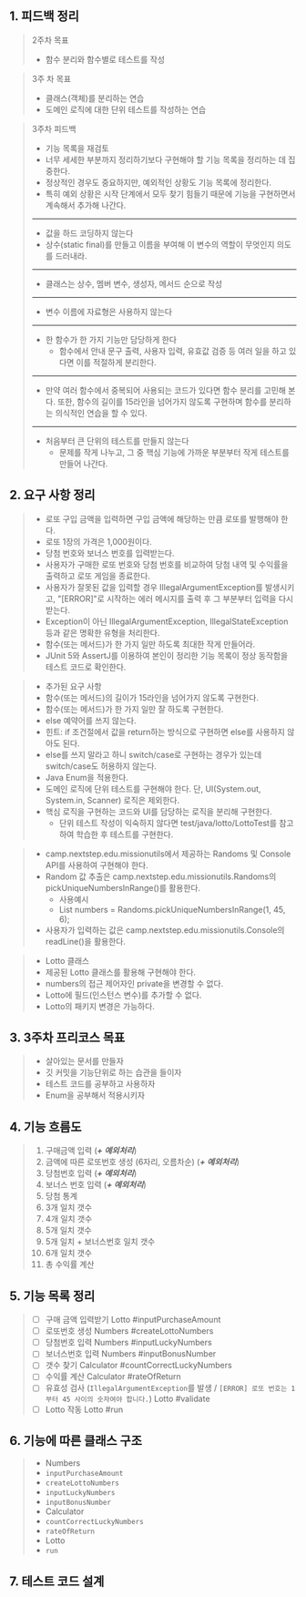 ## 1. 피드백 정리
> 2주차 목표
>- 함수 분리와 함수별로 테스트를 작성

>3주 차 목표
>- 클래스(객체)를 분리하는 연습
>- 도메인 로직에 대한 단위 테스트를 작성하는 연습

> 3주차 피드백
>- 기능 목록을 재검토
>  - 너무 세세한 부분까지 정리하기보다 구현해야 할 기능 목록을 정리하는 데 집중한다.
   >  - 정상적인 경우도 중요하지만, 예외적인 상황도 기능 목록에 정리한다.
>  - 특히 예외 상황은 시작 단계에서 모두 찾기 힘들기 때문에 기능을 구현하면서 계속해서 추가해 나간다.
>***
>- 값을 하드 코딩하지 않는다
>  - 상수(static final)를 만들고 이름을 부여해 이 변수의 역할이 무엇인지 의도를 드러내라.
>***
>-  클래스는 상수, 멤버 변수, 생성자, 메서드 순으로 작성
>***
> - 변수 이름에 자료형은 사용하지 않는다
>***
> - 한 함수가 한 가지 기능만 담당하게 한다
>   - 함수에서 안내 문구 출력, 사용자 입력, 유효값 검증 등 여러 일을 하고 있다면 이를 적절하게 분리한다.
> ***
> - 만약 여러 함수에서 중복되어 사용되는 코드가 있다면 함수 분리를 고민해 본다. 또한, 함수의 길이를 15라인을 넘어가지 않도록 구현하며 함수를 분리하는 의식적인 연습을 할 수 있다.
> ***
> - 처음부터 큰 단위의 테스트를 만들지 않는다
>   - 문제를 작게 나누고, 그 중 핵심 기능에 가까운 부분부터 작게 테스트를 만들어 나간다.



## 2. 요구 사항 정리
>- 로또 구입 금액을 입력하면 구입 금액에 해당하는 만큼 로또를 발행해야 한다.
>- 로또 1장의 가격은 1,000원이다.
>- 당첨 번호와 보너스 번호를 입력받는다.
>- 사용자가 구매한 로또 번호와 당첨 번호를 비교하여 당첨 내역 및 수익률을 출력하고 로또 게임을 종료한다.
>- 사용자가 잘못된 값을 입력할 경우 IllegalArgumentException를 발생시키고, "[ERROR]"로 시작하는 에러 메시지를 출력 후 그 부분부터 입력을 다시 받는다.
>- Exception이 아닌 IllegalArgumentException, IllegalStateException 등과 같은 명확한 유형을 처리한다.
>- 함수(또는 메서드)가 한 가지 일만 하도록 최대한 작게 만들어라.
>- JUnit 5와 AssertJ를 이용하여 본인이 정리한 기능 목록이 정상 동작함을 테스트 코드로 확인한다.

>- 추가된 요구 사항
>- 함수(또는 메서드)의 길이가 15라인을 넘어가지 않도록 구현한다.
>- 함수(또는 메서드)가 한 가지 일만 잘 하도록 구현한다.
>- else 예약어를 쓰지 않는다.
>  - 힌트: if 조건절에서 값을 return하는 방식으로 구현하면 else를 사용하지 않아도 된다.
>  - else를 쓰지 말라고 하니 switch/case로 구현하는 경우가 있는데 switch/case도 허용하지 않는다.
>- Java Enum을 적용한다.
>- 도메인 로직에 단위 테스트를 구현해야 한다. 단, UI(System.out, System.in, Scanner) 로직은 제외한다.
>  - 핵심 로직을 구현하는 코드와 UI를 담당하는 로직을 분리해 구현한다.
>    - 단위 테스트 작성이 익숙하지 않다면 test/java/lotto/LottoTest를 참고하여 학습한 후 테스트를 구현한다.

>- camp.nextstep.edu.missionutils에서 제공하는 Randoms 및 Console API를 사용하여 구현해야 한다.
>  - Random 값 추출은 camp.nextstep.edu.missionutils.Randoms의 pickUniqueNumbersInRange()를 활용한다.
>    - 사용예시
>    - List<Integer> numbers = Randoms.pickUniqueNumbersInRange(1, 45, 6);
>  - 사용자가 입력하는 값은 camp.nextstep.edu.missionutils.Console의 readLine()을 활용한다.

>- Lotto 클래스
>  - 제공된 Lotto 클래스를 활용해 구현해야 한다.
>  - numbers의 접근 제어자인 private을 변경할 수 없다.
>  - Lotto에 필드(인스턴스 변수)를 추가할 수 없다.
>  - Lotto의 패키지 변경은 가능하다.


## 3. 3주차 프리코스 목표
>- 살아있는 문서를 만들자
>- 깃 커밋을 기능단위로 하는 습관을 들이자
>- 테스트 코드를 공부하고 사용하자
>- Enum을 공부해서 적용시키자


## 4. 기능 흐름도
>1. 구매금액 입력 (***+ 예외처리***)
>2. 금액에 따른 로또번호 생성 (6자리, 오름차순) (***+ 예외처리***)
>3. 당첨번호 입력 (***+ 예외처리***)
>4. 보너스 번호 입력 (***+ 예외처리***)
>5. 당첨 통계
>   1. 3개 일치 갯수
>   2. 4개 일치 갯수
>   3. 5개 일치 갯수
>   4. 5개 일치 + 보너스번호 일치 갯수
>   5. 6개 일치 갯수
>   6. 총 수익률 계산


## 5. 기능 목록 정리
>- [ ] 구매 금액 입력받기 Lotto #inputPurchaseAmount
>- [ ] 로또번호 생성 Numbers #createLottoNumbers
>- [ ] 당첨번호 입력 Numbers #inputLuckyNumbers
>- [ ] 보너스번호 입력 Numbers #inputBonusNumber
>- [ ] 갯수 찾기 Calculator #countCorrectLuckyNumbers
>- [ ] 수익률 계산 Calculator #rateOfReturn
>- [ ] 유효성 검사 (`IllegalArgumentException`를 발생 / `[ERROR] 로또 번호는 1부터 45 사이의 숫자여야 합니다.`) Lotto #validate
>- [ ] Lotto 작동 Lotto #run

## 6. 기능에 따른 클래스 구조
>- Numbers
>  - `inputPurchaseAmount`
>  - `createLottoNumbers`
>  - `inputLuckyNumbers`
>  - `inputBonusNumber`
>- Calculator
>  - `countCorrectLuckyNumbers`
>  - `rateOfReturn`
>- Lotto
>  - `run`

## 7. 테스트 코드 설계


